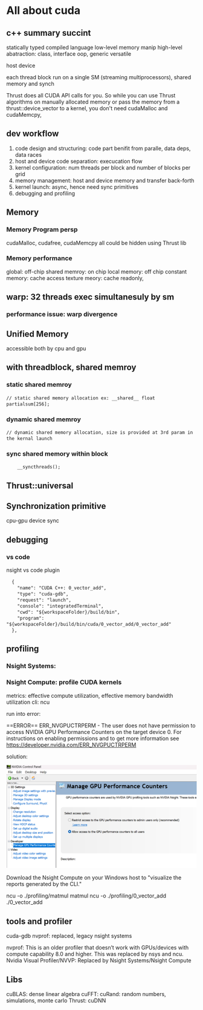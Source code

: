 # All about cuda

## c++ summary succint
statically typed
compiled language
low-level memory manip
high-level abatraction: class, interface
oop, 
generic
versatile

host
device

each thread block run on a single SM (streaming multiprocessors), shared memory and synch

Thrust does all CUDA API calls for you. So while you can use Thrust algorithms on manually allocated memory or pass the memory from a thrust::device_vector to a kernel, you don't need cudaMalloc and cudaMemcpy,


## dev workflow
1. code design and structuring: code part benifit from paralle, data deps, data races
2. host and device code separation: execucation flow
3. kernel configuration: num threads per block and number of blocks per grid
4. memory management: host and device memory and transfer back-forth
5. kernel launch: async, hence need sync primitives
6. debugging and profiling

## Memory

### Memory Program persp
cudaMalloc, cudafree, cudaMemcpy all could be hidden using Thrust lib


### Memory performance
global: off-chip
shared memroy: on chip
local memory: off chip
constant memory: cache access
texture meory: cache readonly, 

## warp: 32 threads exec simultanesuly by sm

### performance issue: warp divergence

## Unified Memory

accessible both by cpu and gpu

## with threadblock, shared memroy

### static shared memroy
    // static shared memory allocation ex: __shared__ float partialsum[256];
### dynamic shared memroy
    // dynamic shared memory allocation, size is provided at 3rd param in the kernal launch

### sync shared memory within block
        __syncthreads();

## Thrust::universal


## Synchronization primitive
cpu-gpu device sync 

## debugging

### vs code

nsight vs code plugin


      {
        "name": "CUDA C++: 0_vector_add",
        "type": "cuda-gdb",
        "request": "launch",
        "console": "integratedTerminal",
        "cwd": "${workspaceFolder}/build/bin",
        "program": "${workspaceFolder}/build/bin/cuda/0_vector_add/0_vector_add"
      },

## profiling 

### Nsight Systems: 

### Nsight Compute: profile CUDA kernels

metrics: effective compute utilization, effective memory bandwidth utilization
cli: ncu

run into error: 

==ERROR== ERR_NVGPUCTRPERM - The user does not have permission to access NVIDIA GPU Performance Counters on the target device 0. For instructions on enabling permissions and to get more information see https://developer.nvidia.com/ERR_NVGPUCTRPERM

solution: 

![alt text](for_nsight_compute.png)

Download the Nsight Compute on your Windows host to "visualize the reports generated by the CLI."

ncu -o ./profiling/matmul matmul
ncu -o ./profiling/0_vector_add  ./0_vector_add 


## tools and profiler
cuda-gdb
nvprof: replaced, legacy
nsight systems

nvprof: This is an older profiler that doesn’t work with GPUs/devices with compute capability 8.0 and higher. This was replaced by nsys and ncu.
Nvidia Visual Profiler/NVVP: Replaced by Nsight Systems/Nsight Compute


## Libs

cuBLAS: dense linear algebra
cuFFT: 
cuRand: random numbers, simulations, monte carlo
Thrust: 
cuDNN
